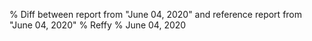 % Diff between report from "June 04, 2020" and reference report from "June 04, 2020"
% Reffy
% June 04, 2020

